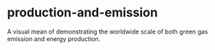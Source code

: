 # production-and-emission
A visual mean of demonstrating the worldwide scale of both green gas emission and energy production.
